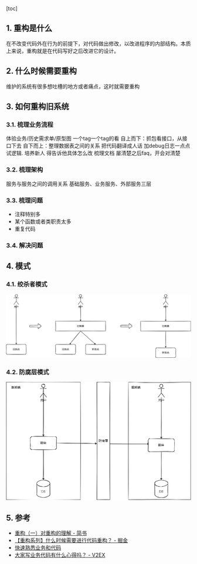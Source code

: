 [toc]

## 1. 重构是什么

在不改变代码外在行为的前提下，对代码做出修改，以改进程序的内部结构。本质上来说，重构就是在代码写好之后改进它的设计。

## 2. 什么时候需要重构
维护的系统有很多想吐槽的地方或者痛点，这时就需要重构


## 3. 如何重构旧系统
### 3.1. 梳理业务流程
体验业务/历史需求单/原型图
一个tag一个tag的看
自上而下：抓包看接口，从接口下去
自下而上：整理数据表之间的关系
把代码翻译成人话
加debug日志一点点试逻辑.
培养新人 得告诉他具体怎么改 梳理文档
屡清楚之后faq，开会对清楚
### 3.2. 梳理架构
服务与服务之间的调用关系
基础服务、业务服务、外部服务三层

### 3.3. 梳理问题
- 注释特别多
- 某个函数或者类职责太多
- 重复代码
### 3.4. 解决问题


## 4. 模式
### 4.1. 绞杀者模式
![重构-绞杀者模式](https://raw.githubusercontent.com/TDoct/images/master/1647919980_20220322112411360_10552.png)
### 4.2. 防腐层模式
![重构-防腐层模式](https://raw.githubusercontent.com/TDoct/images/master/1647919978_20220322110104263_3170.png)

## 5. 参考
- [重构（一）对重构的理解 \- 简书](https://www.jianshu.com/p/5102d0d5e8d0)
- [【重构系列】什么时候需要进行代码重构？ \- 掘金](https://juejin.im/post/5d6695f051882554e26201d2)
- [快速熟悉业务和代码](https://maimai.cn/web/gossip_detail?gid=29195251&egid=af767ab1e91411eb82e4801844e2d86c)
- [大家写业务代码有什么心得吗？ \- V2EX](https://www.v2ex.com/t/715159)